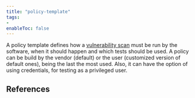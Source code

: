 ```yaml
---
title: "policy-template"
tags:
- 
enableToc: false
---
```


A policy template defines how a [vulnerability scan](notes/vulnerability-scan) must be run by the software, when it should happen and which tests should be used. A policy can be build by the vendor (default) or the user (customized version of default ones), being the last the most used. Also, it can have the option of using credentials, for testing as a privileged user.

## References
